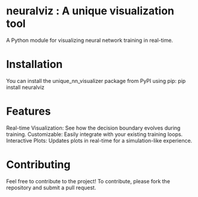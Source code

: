 # neuralviz : A unique visualization tool
A Python module for visualizing neural network training in real-time.

# Installation
You can install the unique_nn_visualizer package from PyPI using pip:
pip install neuralviz

# Features
Real-time Visualization: See how the decision boundary evolves during training.
Customizable: Easily integrate with your existing training loops.
Interactive Plots: Updates plots in real-time for a simulation-like experience.

# Contributing
Feel free to contribute to the project! To contribute, please fork the repository and submit a pull request.